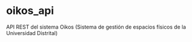 # oikos_api
API REST del sistema Oikos (Sistema de gestión de espacios físicos de la Universidad Distrital)
